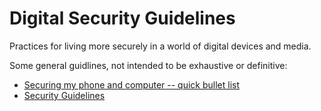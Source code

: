# Digital Security Guidelines

Practices for living more securely in a world of digital devices and media.

Some general guidlines, not intended to be exhaustive or definitive:

 - [Securing my phone and computer -- quick bullet list](security-bullet-list.md)
 - [Security Guidelines](guidelines.md)
